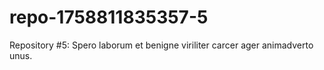 # repo-1758811835357-5
Repository #5: Spero laborum et benigne viriliter carcer ager animadverto unus.
